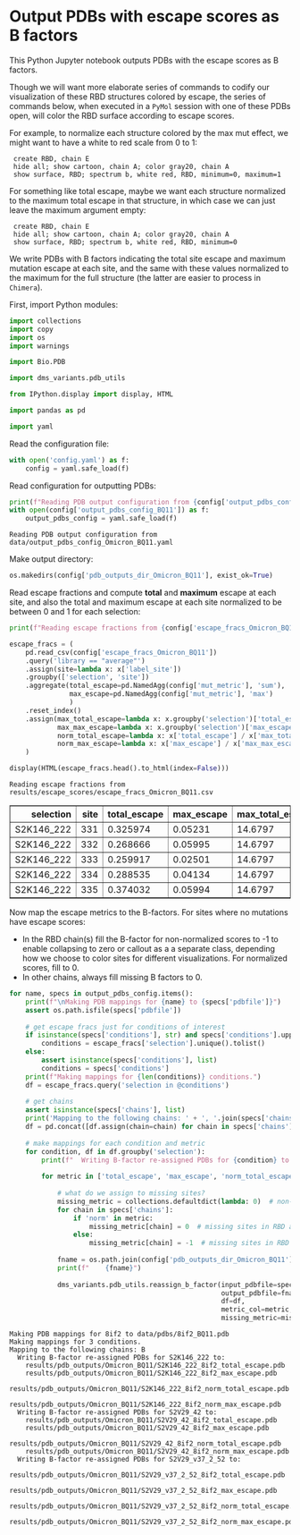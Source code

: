 # Output PDBs with escape scores as B factors
This Python Jupyter notebook outputs PDBs with the escape scores as B factors.

Though we will want more elaborate series of commands to codify our visualization of these RBD structures colored by escape, the series of commands below, when executed in a `PyMol` session with one of these PDBs open, will color the RBD surface according to escape scores.

For example, to normalize each structure colored by the max mut effect, we might want to have a white to red scale from 0 to 1:

     create RBD, chain E
     hide all; show cartoon, chain A; color gray20, chain A
     show surface, RBD; spectrum b, white red, RBD, minimum=0, maximum=1
     
For something like total escape, maybe we want each structure normalized to the maximum total escape in that structure, in which case we can just leave the maximum argument empty:

     create RBD, chain E
     hide all; show cartoon, chain A; color gray20, chain A
     show surface, RBD; spectrum b, white red, RBD, minimum=0
     
We write PDBs with B factors indicating the total site escape and maximum mutation escape at each site, and the same with these values normalized to the maximum for the full structure (the latter are easier to process in `Chimera`).

First, import Python modules:


```python
import collections
import copy
import os
import warnings

import Bio.PDB

import dms_variants.pdb_utils

from IPython.display import display, HTML

import pandas as pd

import yaml
```

Read the configuration file:


```python
with open('config.yaml') as f:
    config = yaml.safe_load(f)
```

Read configuration for outputting PDBs:


```python
print(f"Reading PDB output configuration from {config['output_pdbs_config_BQ11']}")
with open(config['output_pdbs_config_BQ11']) as f:
    output_pdbs_config = yaml.safe_load(f)
```

    Reading PDB output configuration from data/output_pdbs_config_Omicron_BQ11.yaml


Make output directory:


```python
os.makedirs(config['pdb_outputs_dir_Omicron_BQ11'], exist_ok=True)
```

Read escape fractions and compute **total** and **maximum** escape at each site, and also the total and maximum escape at each site normalized to be between 0 and 1 for each selection:


```python
print(f"Reading escape fractions from {config['escape_fracs_Omicron_BQ11']}")

escape_fracs = (
    pd.read_csv(config['escape_fracs_Omicron_BQ11'])
    .query('library == "average"')
    .assign(site=lambda x: x['label_site'])
    .groupby(['selection', 'site'])
    .aggregate(total_escape=pd.NamedAgg(config['mut_metric'], 'sum'),
               max_escape=pd.NamedAgg(config['mut_metric'], 'max')
               )
    .reset_index()
    .assign(max_total_escape=lambda x: x.groupby('selection')['total_escape'].transform('max'),
            max_max_escape=lambda x: x.groupby('selection')['max_escape'].transform('max'),
            norm_total_escape=lambda x: x['total_escape'] / x['max_total_escape'],
            norm_max_escape=lambda x: x['max_escape'] / x['max_max_escape'])
    )

display(HTML(escape_fracs.head().to_html(index=False)))
```

    Reading escape fractions from results/escape_scores/escape_fracs_Omicron_BQ11.csv



<table border="1" class="dataframe">
  <thead>
    <tr style="text-align: right;">
      <th>selection</th>
      <th>site</th>
      <th>total_escape</th>
      <th>max_escape</th>
      <th>max_total_escape</th>
      <th>max_max_escape</th>
      <th>norm_total_escape</th>
      <th>norm_max_escape</th>
    </tr>
  </thead>
  <tbody>
    <tr>
      <td>S2K146_222</td>
      <td>331</td>
      <td>0.325974</td>
      <td>0.05231</td>
      <td>14.6797</td>
      <td>0.9256</td>
      <td>0.022206</td>
      <td>0.056515</td>
    </tr>
    <tr>
      <td>S2K146_222</td>
      <td>332</td>
      <td>0.268666</td>
      <td>0.05995</td>
      <td>14.6797</td>
      <td>0.9256</td>
      <td>0.018302</td>
      <td>0.064769</td>
    </tr>
    <tr>
      <td>S2K146_222</td>
      <td>333</td>
      <td>0.259917</td>
      <td>0.02501</td>
      <td>14.6797</td>
      <td>0.9256</td>
      <td>0.017706</td>
      <td>0.027020</td>
    </tr>
    <tr>
      <td>S2K146_222</td>
      <td>334</td>
      <td>0.288535</td>
      <td>0.04134</td>
      <td>14.6797</td>
      <td>0.9256</td>
      <td>0.019655</td>
      <td>0.044663</td>
    </tr>
    <tr>
      <td>S2K146_222</td>
      <td>335</td>
      <td>0.374032</td>
      <td>0.05994</td>
      <td>14.6797</td>
      <td>0.9256</td>
      <td>0.025480</td>
      <td>0.064758</td>
    </tr>
  </tbody>
</table>


Now map the escape metrics to the B-factors.
For sites where no mutations have escape scores:
 - In the RBD chain(s) fill the B-factor for non-normalized scores to -1 to enable collapsing to zero or callout as a a separate class, depending how we choose to color sites for different visualizations. For normalized scores, fill to 0.
 - In other chains, always fill missing B factors to 0.  


```python
for name, specs in output_pdbs_config.items():
    print(f"\nMaking PDB mappings for {name} to {specs['pdbfile']}")
    assert os.path.isfile(specs['pdbfile'])
    
    # get escape fracs just for conditions of interest
    if isinstance(specs['conditions'], str) and specs['conditions'].upper() == 'ALL':
        conditions = escape_fracs['selection'].unique().tolist()
    else:
        assert isinstance(specs['conditions'], list)
        conditions = specs['conditions']
    print(f"Making mappings for {len(conditions)} conditions.")
    df = escape_fracs.query('selection in @conditions')
    
    # get chains
    assert isinstance(specs['chains'], list)
    print('Mapping to the following chains: ' + ', '.join(specs['chains']))
    df = pd.concat([df.assign(chain=chain) for chain in specs['chains']], ignore_index=True)
    
    # make mappings for each condition and metric
    for condition, df in df.groupby('selection'):
        print(f"  Writing B-factor re-assigned PDBs for {condition} to:")
    
        for metric in ['total_escape', 'max_escape', 'norm_total_escape', 'norm_max_escape']:
        
            # what do we assign to missing sites?
            missing_metric = collections.defaultdict(lambda: 0)  # non-RBD chains always fill to zero
            for chain in specs['chains']:
                if 'norm' in metric:
                    missing_metric[chain] = 0  # missing sites in RBD are 0 for normalized metric PDBs
                else:
                    missing_metric[chain] = -1  # missing sites in RBD are -1 for non-normalized metric PDBs
        
            fname = os.path.join(config['pdb_outputs_dir_Omicron_BQ11'], f"{condition}_{name}_{metric}.pdb")
            print(f"    {fname}")
            
            dms_variants.pdb_utils.reassign_b_factor(input_pdbfile=specs['pdbfile'],
                                                     output_pdbfile=fname,
                                                     df=df,
                                                     metric_col=metric,
                                                     missing_metric=missing_metric)
```

    
    Making PDB mappings for 8if2 to data/pdbs/8if2_BQ11.pdb
    Making mappings for 3 conditions.
    Mapping to the following chains: B
      Writing B-factor re-assigned PDBs for S2K146_222 to:
        results/pdb_outputs/Omicron_BQ11/S2K146_222_8if2_total_escape.pdb
        results/pdb_outputs/Omicron_BQ11/S2K146_222_8if2_max_escape.pdb
        results/pdb_outputs/Omicron_BQ11/S2K146_222_8if2_norm_total_escape.pdb
        results/pdb_outputs/Omicron_BQ11/S2K146_222_8if2_norm_max_escape.pdb
      Writing B-factor re-assigned PDBs for S2V29_42 to:
        results/pdb_outputs/Omicron_BQ11/S2V29_42_8if2_total_escape.pdb
        results/pdb_outputs/Omicron_BQ11/S2V29_42_8if2_max_escape.pdb
        results/pdb_outputs/Omicron_BQ11/S2V29_42_8if2_norm_total_escape.pdb
        results/pdb_outputs/Omicron_BQ11/S2V29_42_8if2_norm_max_escape.pdb
      Writing B-factor re-assigned PDBs for S2V29_v37_2_52 to:
        results/pdb_outputs/Omicron_BQ11/S2V29_v37_2_52_8if2_total_escape.pdb
        results/pdb_outputs/Omicron_BQ11/S2V29_v37_2_52_8if2_max_escape.pdb
        results/pdb_outputs/Omicron_BQ11/S2V29_v37_2_52_8if2_norm_total_escape.pdb
        results/pdb_outputs/Omicron_BQ11/S2V29_v37_2_52_8if2_norm_max_escape.pdb



```python

```
